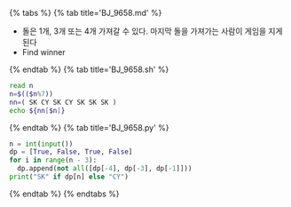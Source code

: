 {% tabs %}
{% tab title='BJ_9658.md' %}

* 돌은 1개, 3개 또는 4개 가져갈 수 있다. 마지막 돌을 가져가는 사람이 게임을 지게 된다
* Find winner

{% endtab %}
{% tab title='BJ_9658.sh' %}

```sh
read n
n=$(($n%7))
nn=( SK CY SK CY SK SK SK )
echo ${nn[$n]}
```

{% endtab %}
{% tab title='BJ_9658.py' %}

```py
n = int(input())
dp = [True, False, True, False]
for i in range(n - 3):
  dp.append(not all([dp[-4], dp[-3], dp[-1]]))
print("SK" if dp[n] else "CY")
```

{% endtab %}
{% endtabs %}
